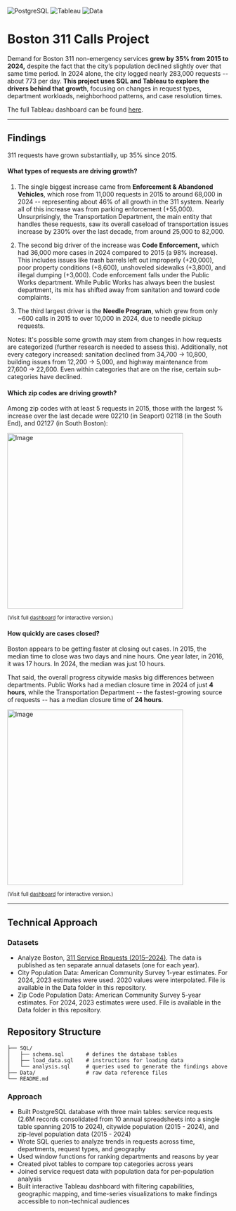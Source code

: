 ![PostgreSQL](https://img.shields.io/badge/SQL-PostgreSQL-blue)
![Tableau](https://img.shields.io/badge/Viz-Tableau-orange)
![Data](https://img.shields.io/badge/Rows-2.6M-green)

# Boston 311 Calls Project

Demand for Boston 311 non-emergency services **grew by 35% from 2015 to 2024,** despite the fact that the city’s population declined slightly over that same time period. In 2024 alone, the city logged nearly 283,000 requests -- about 773 per day. **This project uses SQL and Tableau to explore the drivers behind that growth**, focusing on changes in request types, department workloads, neighborhood patterns, and case resolution times. 

The full Tableau dashboard can be found [here](https://public.tableau.com/views/Boston311CallsDashboardVersion4/Borders4?:language=en-US&:sid=&:redirect=auth&:display_count=n&:origin=viz_share_link). 

---

## Findings
311 requests have grown substantially, up 35% since 2015.

#### What types of requests are driving growth?
1. The single biggest increase came from **Enforcement & Abandoned Vehicles**, which rose from 11,000 requests in 2015 to around 68,000 in 2024 -- representing about 46% of all growth in the 311 system. Nearly all of this increase was from parking enforcement (+55,000). Unsurprisingly, the Transportation Department, the main entity that handles these requests, saw its overall caseload of transportation issues increase by 230% over the last decade, from around 25,000 to 82,000.

2. The second big driver of the increase was **Code Enforcement,** which had 36,000 more cases in 2024 compared to 2015 (a 98% increase). This includes issues like trash barrels left out improperly (+20,000), poor property conditions (+8,600), unshoveled sidewalks (+3,800), and illegal dumping (+3,000). Code enforcement falls under the Public Works department. While Public Works has always been the busiest department, its mix has shifted away from sanitation and toward code complaints.

3. The third largest driver is the **Needle Program**, which grew from only ~600 calls in 2015 to over 10,000 in 2024, due to needle pickup requests.

Notes: It's possible some growth may stem from changes in how requests are categorized (further research is needed to assess this). Additionally, not every category increased: sanitation declined from 34,700 → 10,800, building issues from 12,200 → 5,000, and highway maintenance from 27,600 → 22,600. Even within categories that are on the rise, certain sub-categories have declined.

#### Which zip codes are driving growth?

Among zip codes with at least 5 requests in 2015, those with the largest % increase over the last decade were 02210 (in Seaport) 02118 (in the South End), and 02127 (in South Boston):

<img width="400" alt="Image" src="https://github.com/user-attachments/assets/96b264d6-35d1-4d79-afd0-c6d029238696" />

<sub>(Visit full [dashboard](https://public.tableau.com/views/Boston311CallsDashboardVersion4/Borders4?:language=en-US&:sid=&:redirect=auth&:display_count=n&:origin=viz_share_link) for interactive version.)</sub>

#### How quickly are cases closed?

Boston appears to be getting faster at closing out cases. In 2015, the median time to close was two days and nine hours. One year later, in 2016, it was 17 hours. In 2024, the median was just 10 hours.  

That said, the overall progress citywide masks big differences between departments. Public Works had a median closure time in 2024 of just **4 hours**, while the Transportation Department -- the fastest-growing source of requests -- has a median closure time of **24 hours**.

<img width="400" alt="Image" src="https://github.com/user-attachments/assets/e65d5757-bb71-49fd-b904-c4656de13ed6" />

<sub>(Visit full [dashboard](https://public.tableau.com/views/Boston311CallsDashboardVersion4/Borders4?:language=en-US&:sid=&:redirect=auth&:display_count=n&:origin=viz_share_link) for interactive version.)</sub>

---


## Technical Approach
### Datasets
- Analyze Boston, [311 Service Requests (2015–2024)](https://data.boston.gov/dataset/311-service-requests). The data is published as ten separate annual datasets (one for each year).
- City Population Data: American Community Survey 1-year estimates. For 2024, 2023 estimates were used. 2020 values were interpolated. File is available in the Data folder in this repository.
- Zip Code Population Data: American Community Survey 5-year estimates. For 2024, 2023 estimates were used. File is available in the Data folder in this repository.
## Repository Structure
```
├── SQL/
│   ├── schema.sql       # defines the database tables
│   ├── load_data.sql    # instructions for loading data 
│   └── analysis.sql     # queries used to generate the findings above
├── Data/                # raw data reference files
└── README.md
```
### Approach
- Built PostgreSQL database with three main tables: service requests (2.6M records consolidated from 10 annual spreadsheets into a single table spanning 2015 to 2024), citywide population (2015 - 2024), and zip-level population data (2015 - 2024)
- Wrote SQL queries to analyze trends in requests across time, departments, request types, and geography
- Used window functions for ranking departments and reasons by year
- Created pivot tables to compare top categories across years
- Joined service request data with population data for per-population analysis
- Built interactive Tableau dashboard with filtering capabilities, geographic mapping, and time-series visualizations to make findings accessible to non-technical audiences

